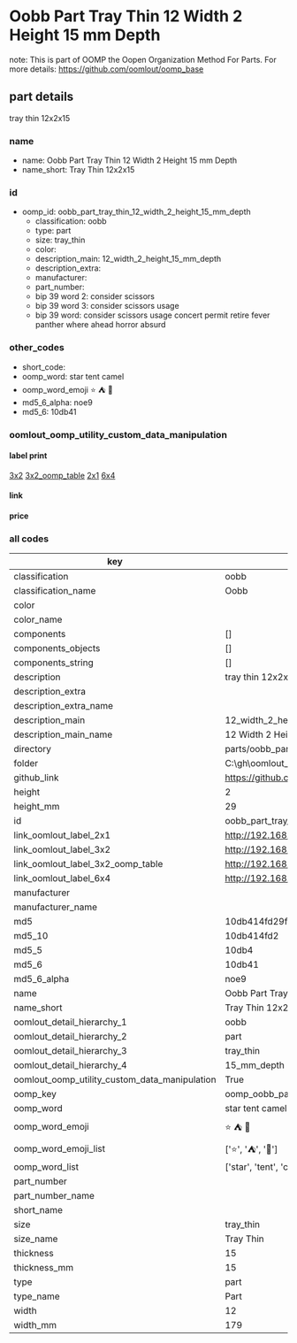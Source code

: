 # Oobb Part Tray Thin 12 Width 2 Height 15 mm Depth  

note: This is part of OOMP the Oopen Organization Method For Parts. For more details: https://github.com/oomlout/oomp_base

##  part details
  



tray thin 12x2x15



### name
* name: Oobb Part Tray Thin 12 Width 2 Height 15 mm Depth
* name_short: Tray Thin 12x2x15 
### id
* oomp_id: oobb_part_tray_thin_12_width_2_height_15_mm_depth
  * classification: oobb
  * type: part
  * size: tray_thin
  * color: 
  * description_main: 12_width_2_height_15_mm_depth
  * description_extra: 
  * manufacturer: 
  * part_number: 
  * bip 39 word 2: consider scissors
  * bip 39 word 3: consider scissors usage
  * bip 39 word: consider scissors usage concert permit retire fever panther where ahead horror absurd

### other_codes
* short_code: 
* oomp_word: star tent camel
* oomp_word_emoji :star: :tent: :camel:
* md5_6_alpha: noe9
* md5_6: 10db41






### oomlout_oomp_utility_custom_data_manipulation
#### label print
[3x2](http://192.168.1.245:1112/?label=oomp%20noe9)
[3x2_oomp_table](http://192.168.1.108:1112/?label=oomp%20noe9)
[2x1](http://192.168.1.242:1112/?label=oomp%20noe9)
[6x4](http://192.168.1.55:1112/?label=oomp%20noe9)    

#### link

                              

#### price







### all codes 
| key | value |  
| --- | --- |  
| classification | oobb |  
| classification_name | Oobb |  
| color |  |  
| color_name |  |  
| components | [] |  
| components_objects | [] |  
| components_string | [] |  
| description | tray thin 12x2x15 |  
| description_extra |  |  
| description_extra_name |  |  
| description_main | 12_width_2_height_15_mm_depth |  
| description_main_name | 12 Width 2 Height 15 mm Depth |  
| directory | parts/oobb_part_tray_thin_12_width_2_height_15_mm_depth |  
| folder | C:\gh\oomlout_oobb_version_4_generated_parts\things\oobb_part_tray_thin_12_width_2_height_15_mm_depth |  
| github_link | https://github.com/oomlout/oomlout_oomp_part_src/tree/main/parts/oobb_part_tray_thin_12_width_2_height_15_mm_depth |  
| height | 2 |  
| height_mm | 29 |  
| id | oobb_part_tray_thin_12_width_2_height_15_mm_depth |  
| link_oomlout_label_2x1 | http://192.168.1.242:1112/?label=oomp%20noe9 |  
| link_oomlout_label_3x2 | http://192.168.1.245:1112/?label=oomp%20noe9 |  
| link_oomlout_label_3x2_oomp_table | http://192.168.1.108:1112/?label=oomp%20noe9 |  
| link_oomlout_label_6x4 | http://192.168.1.55:1112/?label=oomp%20noe9 |  
| manufacturer |  |  
| manufacturer_name |  |  
| md5 | 10db414fd29fcaaedfd192ebdf30417a |  
| md5_10 | 10db414fd2 |  
| md5_5 | 10db4 |  
| md5_6 | 10db41 |  
| md5_6_alpha | noe9 |  
| name | Oobb Part Tray Thin 12 Width 2 Height 15 mm Depth |  
| name_short | Tray Thin 12x2x15  |  
| oomlout_detail_hierarchy_1 | oobb |  
| oomlout_detail_hierarchy_2 | part |  
| oomlout_detail_hierarchy_3 | tray_thin |  
| oomlout_detail_hierarchy_4 | 15_mm_depth |  
| oomlout_oomp_utility_custom_data_manipulation | True |  
| oomp_key | oomp_oobb_part_tray_thin_12_width_2_height_15_mm_depth |  
| oomp_word | star tent camel |  
| oomp_word_emoji | :star: :tent: :camel: |  
| oomp_word_emoji_list | [':star:', ':tent:', ':camel:'] |  
| oomp_word_list | ['star', 'tent', 'camel'] |  
| part_number |  |  
| part_number_name |  |  
| short_name |  |  
| size | tray_thin |  
| size_name | Tray Thin |  
| thickness | 15 |  
| thickness_mm | 15 |  
| type | part |  
| type_name | Part |  
| width | 12 |  
| width_mm | 179 |  
